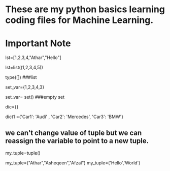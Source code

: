 # These are my python basics learning coding files for Machine Learning.


# Important Note

lst=[1,2,3,4,"Athar","Hello"] 

lst=list((1,2,3,4,5)) 

type([]) ###list

set_var={1,2,3,4,3} 

set_var= set() ###empty set

dic={}

dict1 ={'Car1': 'Audi' , 'Car2': 'Mercedes', 'Car3': 'BMW'} 

## we can't change value of tuple but we can reassign the variable to point to a new tuple.
my_tuple=tuple()

my_tuple=("Athar","Asheqeen","Afzal") 
my_tuple=('Hello','World')

